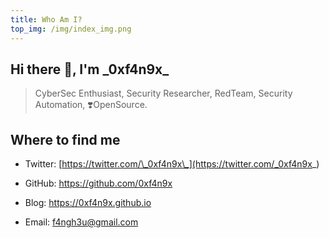 ```yaml
---
title: Who Am I?
top_img: /img/index_img.png
---
```


## Hi there 👋, I'm \_0xf4n9x\_

> CyberSec Enthusiast, Security Researcher, RedTeam, Security Automation, ❣️OpenSource.

## Where to find me

- Twitter: [https://twitter.com/\_0xf4n9x\_](https://twitter.com/_0xf4n9x_)

- GitHub: https://github.com/0xf4n9x

- Blog: https://0xf4n9x.github.io

- Email: f4ngh3u@gmail.com
